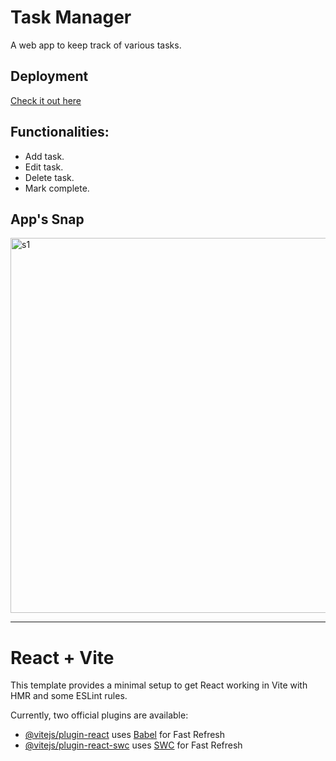 # Task Manager
A web app to keep track of various tasks.

## Deployment
[Check it out here](https://task-manager-five-jade.vercel.app/)

## Functionalities:
- Add task.
- Edit task.
- Delete task.
- Mark complete.

## App's Snap
<img src="https://github.com/RK-41/learning-react/assets/73783957/946c9505-7b73-47a5-979f-a832832a2de8" alt="s1" width="600"/>

---

# React + Vite

This template provides a minimal setup to get React working in Vite with HMR and some ESLint rules.

Currently, two official plugins are available:

- [@vitejs/plugin-react](https://github.com/vitejs/vite-plugin-react/blob/main/packages/plugin-react/README.md) uses [Babel](https://babeljs.io/) for Fast Refresh
- [@vitejs/plugin-react-swc](https://github.com/vitejs/vite-plugin-react-swc) uses [SWC](https://swc.rs/) for Fast Refresh
